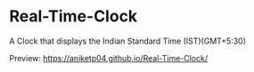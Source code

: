 # Real-Time-Clock

A Clock that displays the Indian Standard Time (IST)(GMT+5:30)

Preview: https://aniketp04.github.io/Real-Time-Clock/
